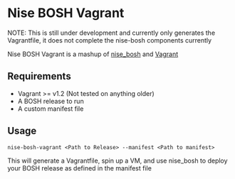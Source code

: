 Nise BOSH Vagrant
=================

NOTE: This is still under development and currently only generates the Vagrantfile, it does not complete the nise-bosh components currently

Nise BOSH Vagrant is a mashup of [nise_bosh](https://github.com/nttlabs/nise_bosh) and [Vagrant](http://www.vagrantup.com/)


Requirements
------------
- Vagrant >= v1.2 (Not tested on anything older)
- A BOSH release to run
- A custom manifest file


Usage
-----
`nise-bosh-vagrant <Path to Release> --manifest <Path to manifest>`

This will generate a Vagrantfile, spin up a VM, and use nise_bosh to deploy your BOSH release as defined in the manifest file

